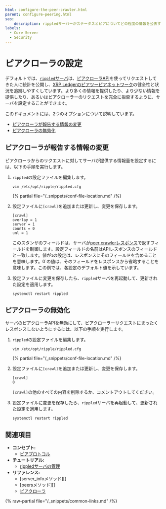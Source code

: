 ```yaml
---
html: configure-the-peer-crawler.html
parent: configure-peering.html
seo:
    description: rippledサーバーがステータスとピアについてどの程度の情報を公表するか設定します。
labels:
  - Core Server
  - Security
---
```

# ピアクローラの設定

デフォルトでは、[`rippled`サーバ](../../../concepts/networks-and-servers/index.md)は、[ピアクローラAPI](../../../references/http-websocket-apis/peer-port-methods/peer-crawler.md)を使ってリクエストしてきた人に統計を公開し、[XRP Ledgerのピアツーピアネットワーク](../../../concepts/networks-and-servers/peer-protocol.md)の健全性と状況を追跡しやすくしています。より多くの情報を提供したり、より少ない情報を提供したり、あるいはピアクローラーのリクエストを完全に拒否するように、サーバを設定することができます。

このドキュメントには、2つのオプションについて説明しています。

- [ピアクローラが報告する情報の変更](#ピアクローラが報告する情報の変更)
- [ピアクローラの無効化](#ピアクローラの無効化)

## ピアクローラが報告する情報の変更

ピアクローラからのリクエストに対してサーバが提供する情報量を設定するには、以下の手順を実行します。

1. `rippled`の設定ファイルを編集します。

    ```
    vim /etc/opt/ripple/rippled.cfg
    ```

    {% partial file="/_snippets/conf-file-location.md" /%}

2. 設定ファイルに`[crawl]`を追加または更新し、変更を保存します。

    ```
    [crawl]
    overlay = 1
    server = 1
    counts = 0
    unl = 1
    ```

    このスタンザのフィールドは、サーバが[peer crawlerレスポンス](../../../references/http-websocket-apis/peer-port-methods/peer-crawler.md#レスポンスのフォーマット)で返すフィールドを制御します。設定フィールドの名前はAPIレスポンスのフィールドと一致します。値が`1`の設定は、レスポンスにそのフィールドを含めることを意味します。0`の値は、そのフィールドをレスポンスから省略することを意味します。この例では、各設定のデフォルト値を示しています。

3. 設定ファイルに変更を保存したら、`rippled`サーバを再起動して、更新された設定を適用します。

    ```
    systemctl restart rippled
    ```


## ピアクローラの無効化

サーバのピアクローラAPIを無効にして、ピアクローラーリクエストにまったくレスポンスしないようにするには、以下の手順を実行します。

1. `rippled`の設定ファイルを編集します。

    ```
    vim /etc/opt/ripple/rippled.cfg
    ```

    {% partial file="/_snippets/conf-file-location.md" /%}

2. 設定ファイルに`[crawl]`を追加または更新し、変更を保存します。

    ```
    [crawl]
    0
    ```

    `[crawl]`の他のすべての内容を削除するか、コメントアウトしてください。

3. 設定ファイルに変更を保存したら、`rippled`サーバを再起動して、更新された設定を適用します。

    ```
    systemctl restart rippled
    ```


## 関連項目

- **コンセプト:**
    - [ピアプロトコル](../../../concepts/networks-and-servers/peer-protocol.md)
- **チュートリアル:**
    - [rippledサーバの管理](../../installation/install-rippled-on-ubuntu.md)
- **リファレンス:**
    - [server_infoメソッド][]
    - [peersメソッド][]
    - [ピアクローラ](../../../references/http-websocket-apis/peer-port-methods/peer-crawler.md)

{% raw-partial file="/_snippets/common-links.md" /%}
